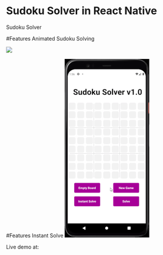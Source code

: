 # Sudoku Solver in React Native
Sudoku Solver

#Features Animated Sudoku Solving

![](sudokusolverdemoanimated.gif)

#Features Instant Solve
![](sudokusolverdemoresized.gif)


Live demo at:
